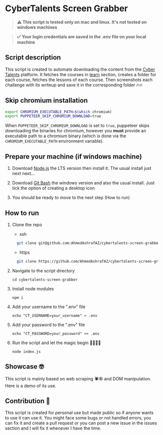 # CyberTalents Screen Grabber

> **⚠️ This script is tested only on mac and linux. It's not tested on windows machines**

> **✅ Your login credentials are saved in the .env file on your local machine**

## Script description

This script is created to automate downloading the content from the [Cyber Talents](https://cybertalents.com/) platform. It fetches the courses in [learn](https://cybertalents.com/learn) section, creates a folder for each course, fetches the lessons of each course. Then screenshots each challenge with its writeup and save it in the corresponding folder 🔥🔥

## Skip chromium installation

```bash
export CHROMIUM_EXECUTABLE_PATH=$(which chromium)
export PUPPETEER_SKIP_CHROMIUM_DOWNLOAD=true
```

When `PUPPETEER_SKIP_CHROMIUM_DOWNLOAD` is set to `true`, puppeteer skips downloading the binaries for chromium, however you **must** provide an executable path to a chromium binary (which is done via the `CHROMIUM_EXECUTABLE_PATH` environment variable).

## Prepare your machine (if windows machine)

1. Download [Node.js](https://nodejs.org/en/) the LTS version then install it. The usual install just next next...

2. Download [Git Bash](https://git-scm.com/downloads) the windows version and also the usual install. Just tick the option of creating a desktop icon

3. You should be ready to move to the next step (How to run)

## How to run

1.  Clone the repo

    - ssh

    ```bash
      git clone git@github.com:AhmedAshrafAZ/cybertalents-screen-grabber.git
    ```

    - https

    ```bash
      git clone https://github.com/AhmedAshrafAZ/cybertalents-screen-grabber.git
    ```

2.  Navigate to the script directory

    ```
    cd cybertalents-screen-grabber
    ```

3.  Install node modules

    ```
    npm i
    ```

4.  Add your username to the ".env" file

    ```
    echo "CT_USERNAME=your_username" > .env
    ```

5.  Add your password to the ".env" file

    ```
    echo "CT_PASSWORD=your_password" >> .env
    ```

6.  Run the script and let the magic begin 🎩🎩🔥🔥
    ```
    node index.js
    ```

## Showcase 🤓

This script is mainly based on web scraping 🕷🕸 and DOM manipulation. Here is a demo of its use.

## Contribution 👀

This script is created for personal use but made public so if anyone wants to use it can use it. You might face some bugs or not handled errors, you can fix it and create a pull request or you can post a new issue in the issues section and I will fix it whenever I have the time.
